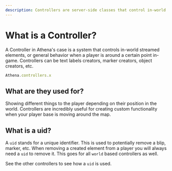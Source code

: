 ```yaml
---
description: Controllers are server-side classes that control in-world elements.
---
```


# What is a Controller?

A Controller in Athena's case is a system that controls in-world streamed elements, or general behavior when a player is around a certain point in-game. Controllers can be text labels creators, marker creators, object creators, etc.

```ts
Athena.controllers.x
```

## What are they used for?

Showing different things to the player depending on their position in the world. Controllers are incredibly useful for creating custom functionality when your player base is moving around the map.

## What is a uid?

A `uid` stands for a unique identifier. This is used to potentially remove a blip, marker, etc. When removing a created element from a player you will always need a `uid` to remove it. This goes for all `world` based controllers as well.

See the other controllers to see how a `uid` is used.